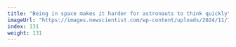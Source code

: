 ```yaml
---
title: "Being in space makes it harder for astronauts to think quickly"
imageUrl: "https://images.newscientist.com/wp-content/uploads/2024/11/19164945/SEI_230183574.jpg?width=788"
index: 131
weight: 131
---
```

